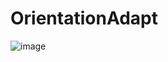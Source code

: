 # OrientationAdapt
![image](https://github.com/user-attachments/assets/686c4b54-ba6f-42e8-9552-5d04da197841)
